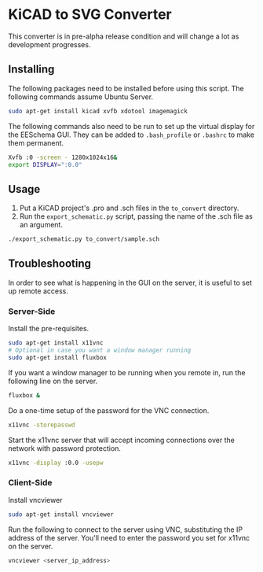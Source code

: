 # KiCAD to SVG Converter

This converter is in pre-alpha release condition and will change a lot as development progresses.

## Installing

The following packages need to be installed before using this script. The following commands assume Ubuntu Server.

```bash
sudo apt-get install kicad xvfb xdotool imagemagick
```

The following commands also need to be run to set up the virtual display for the EESchema GUI. They can be added to `.bash_profile` or `.bashrc` to make them permanent.

```bash
Xvfb :0 -screen - 1280x1024x16&
export DISPLAY=":0.0"
```

## Usage

1. Put a KiCAD project's .pro and .sch files in the `to_convert` directory.
2. Run the `export_schematic.py` script, passing the name of the .sch file as an argument.

```bash
./export_schematic.py to_convert/sample.sch
```

## Troubleshooting

In order to see what is happening in the GUI on the server, it is useful to set up remote access.

### Server-Side

Install the pre-requisites.
```bash
sudo apt-get install x11vnc
# Optional in case you want a window manager running
sudo apt-get install fluxbox
```
If you want a window manager to be running when you remote in, run the following line on the server.
```bash
fluxbox &
```
Do a one-time setup of the password for the VNC connection.
```bash
x11vnc -storepasswd
```
Start the x11vnc server that will accept incoming connections over the network with password protection.
```bash
x11vnc -display :0.0 -usepw
```

### Client-Side

Install vncviewer
```bash
sudo apt-get install vncviewer
```
Run the following to connect to the server using VNC, substituting the IP address of the server. You'll need to enter the password you set for x11vnc on the server.
```bash
vncviewer <server_ip_address>
```
